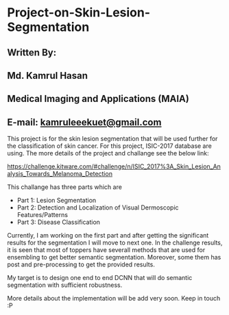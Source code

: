 # Project-on-Skin-Lesion-Segmentation
## Written By:
## Md. Kamrul Hasan
## Medical Imaging and Applications (MAIA)
## E-mail: kamruleeekuet@gmail.com

This project is for the skin lesion segmentation that will be used further for the classification of skin cancer. For this project, ISIC-2017 database are using. The more details of the project and challange see the below link: 

https://challenge.kitware.com/#challenge/n/ISIC_2017%3A_Skin_Lesion_Analysis_Towards_Melanoma_Detection

This challange has three parts which are 
  * Part 1: Lesion Segmentation
  * Part 2: Detection and Localization of Visual Dermoscopic Features/Patterns
  * Part 3: Disease Classification
  
Currently, I am working on the first part and after getting the significant results for the segmentation I will move to next one. 
In the challenge results, it is seen that most of toppers have severall methods that are used for ensembling to get better semantic segmentation. Moreover, some them has post and pre-processing to get the provided results. 


My target is to design one end to end DCNN that will do semantic segmentation with sufficient robustness. 

More details about the implementation will be add very soon. Keep in touch :P

